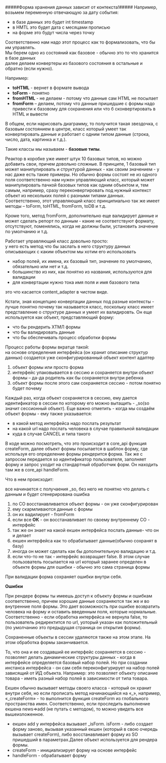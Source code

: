 #####Форма хранения данных зависит от контекста!#####
Например, возьмем переменную отвечающую за дату события:  
- в базе данных это будет int timestamp  
- в HMTL это будет дата с месяцами прописью  
- на форме это будут числа через точку

Соответственно нам надо этот процесс как то формализовать, что бы им управлять.  
Мы берем одно из состояний как базовое - обычно это то что хранится в базе данных  
далее делаем конвертеры из базового состояния в остальные и обратно (если нужно).

Например:  

* __toHTML__ - вернет в формате вывода
* __toForm__ - понятно 
* __fromHTML__ - не делаем - потому что данные сам HTML не посылает
* __fromForm__ – делаем, потому что данные пришедшие с формы надо привести к базовому для сохранения или что б сконвертировать в HTML и вывести

В общем, если нарисовать диаграмму,  то получится такая звездочка, с базовым состоянием в центре, класс который умеет так конвертировать данные и работает с одним типом данные (строка, число, дата, картинка и т.д.).
  
Такие классы мы называем - __базовые типы__.
  
Реактор в коробке уже имеет штук 10 базовых типов, но можно добавить свои, причем довольно сложные. В принципе, 1 базовый тип может манипулировать и структурой данных - как своим значением - у нас даже есть такие примеры. Но обычно формы состоят не из одного поля соответственно нам нужен управляющий класс, который может манипулировать пачкой базовых типов как одним объектом и, тем самым, например, сразу переконвертировать под нужный контекст объект из нескольких полей с разными типами данных. Соответственно, этот управляющий класс принципиально так же имеет методы – toForm, toHTML, fromForm, toDB и т.д. 

Кроме того, метод fromForm, дополнительно еще валидирует данные и может сделать репорт по данным - какие не соответствуют формату, отсутствуют, поменялись, когда не должны были, установить значение по умолчанию и т.д. 

Работает управляющий класс довольно просто:   
у него есть метод что бы заслать в него структуру данных описывающих с каким объектом мы хотим его использовать  

* набор полей, их имена, их базовый тип, значение по умолчанию, обязательно или нет и т.д.  
* большинство из них, как понятно из названия, используются для валидации  
* для конвертации нужно тока имя поля и имя базового типа  
   
это что касается content_adapter в чистом виде.

Кстати, зная концепцию конвертации данных под разные контексты - лучше понятно почему так называется класс, поскольку класс имеет представление о структуре данных и умеет их валидировть. Он еще используется как объект, представляющий форму:

* что бы рендерить ХТМЛ формы
* что бы валидировать данные
* что бы обеспечивать процесс обработки формы

Процесс работы формы вкратце такой:  
на основе определения интерфейса (он хранит описание структур данных) создается уже сконфигурированный объект контент адаптер
  
1. объект формы или просто форма
2. интерфейс упаковывается в сессию и сохраняется внутри объект формы – да-да родитель как бы сохраняется внутри ребенка
3. объект формы после этого сам сохраняется сессию - потом понятно будет почему 

Каждый раз, когда объект сохраняется в сессию, ему дается идентификатор в сессии по которому его можно вытащить - _so(so значит сессионный объект). Еще важно отметить -  когда мы создаём объект формы - ему также указывается:

* в какой метод интерфейса надо послать результат
* на какой url надо послать человека в случае правильной валидации
* куда в случае CANCEL и типа такого

В коде можно посмотреть, что это происходит в core_api функция createForm, далее объект формы посылается в шаблон форму, где используя его определение формы рендерится форма. Так же с запросом передается so идентификатор пользователя, заполняет форму и запрос уходит на стандартный обработчик форм. Он находить там же в core_api handleForm.

Что в нем происходит:

все начинается с получаения _so, без него не понятно что делать с данным и будет сгенерирована ошибка

1. по СО восстанавливается объект формы - он уже сконфигурирован
2. ему скармливаются данные с формы
3. он их вадилирует - fromForm
4. если все __ОК__ - он восстанавливает по своему внутреннему СО - интерфейс
5. так же он знает на какой екшен интерфейса послать данные- что он и делает
6. екшен интерфейса как то обрабатывает данные(обычно сохранят в базу)
7. иногда он может сделать как бы дополнительную валидацию и т.д.
8. если что-то не так - интерфейс возвращает false. В этом случае пользователь посылается на url который заранее определен в объекте формы для ошибки - обычно это сама страница формы

При валидации форма сохраняет ошибки внутри себя.

__Ошибки__

При рендере формы ты имеешь доступ к объекту формы и ошибкам соответственно, причем хорошие данные сохраняются так же и во внутренние поля формы. Это дает возможность при ошибке возвратить человека на форму и оставить введенным поля, которые нормальные. Соответственно - если обработка интерфейса не вернула false, то пользователь редиректится по url, уоторый указан как положительный (по умолчанию это предыдущая страница он открытия формы).

Сохраненные объекты в сессии удаляются также на этом этапе. На этом обработка формы заканчивается.

То, что она и ее создавший ее интерфейс сохраняется в сессию - позволяет делать динамические структуры данных - когда в интерфейсе определяется базовый набор полей. Но при создании инстанса интерфейса - он сам себя переконфигурирует на набор полей зависящий от ИД объекта. Например: это позволяет объекту описание товара - иметь разный набор полей в зависимости от типа товара.

Екшен обычно вызывает методы своего класса - который он хранит внутри себя, но если прописать метод начинающийся на «_», например,  «_createForm» - то выполнится функция createForm из глобального пространства имен. Соответственно,  если проследить выполнение екшена news=>add (не путать с методом), то можно увидеть все вышеизложенное.

* екшен add у интерфейса вызывает _isForm.
isForm - либо создает форму заново, вызывая указанный екшен (который в свою очередь вызывает createForm), либо восстанавливает форму из SО пришедший в параметрах.Далее объект используется для рендера формы.
* createForm - инициализирует форму на основе интерфейс
* handleForm - обрабатывает форму

